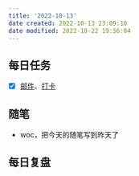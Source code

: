 ```yaml
---
title: '2022-10-13'
date created: 2022-10-13 23:09:10
date modified: 2022-10-22 19:56:04
---
```


## 每日任务

- [x] [邮件](https://email.ustc.edu.cn/coremail/)、[打卡](https://weixine.ustc.edu.cn/2020/login)

## 随笔

- woc，把今天的随笔写到昨天了

## 每日复盘
